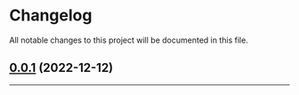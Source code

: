 <!--- BEGIN HEADER -->
# Changelog

All notable changes to this project will be documented in this file.
<!--- END HEADER -->

## [0.0.1](https://github.com/Palmer-Johnson/pje-shared/compare/0.0.0...v0.0.1) (2022-12-12)


---

